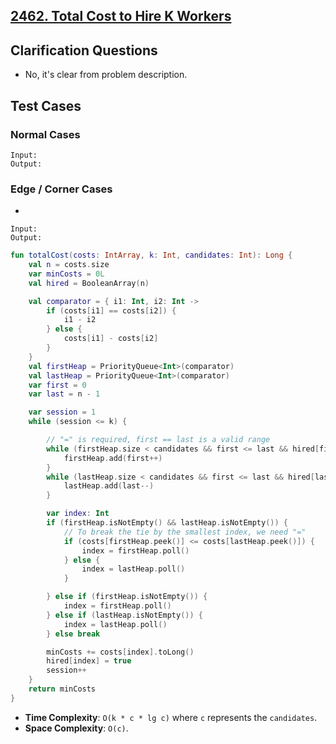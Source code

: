## [2462. Total Cost to Hire K Workers](https://leetcode.com/problems/total-cost-to-hire-k-workers/)

## Clarification Questions
* No, it's clear from problem description.
 
## Test Cases
### Normal Cases
```
Input: 
Output: 
```
### Edge / Corner Cases
* 
```
Input: 
Output: 
```

```kotlin
fun totalCost(costs: IntArray, k: Int, candidates: Int): Long {
    val n = costs.size
    var minCosts = 0L
    val hired = BooleanArray(n)

    val comparator = { i1: Int, i2: Int ->
        if (costs[i1] == costs[i2]) {
            i1 - i2
        } else {
            costs[i1] - costs[i2]
        }
    }
    val firstHeap = PriorityQueue<Int>(comparator)
    val lastHeap = PriorityQueue<Int>(comparator)
    var first = 0
    var last = n - 1

    var session = 1
    while (session <= k) {

        // "=" is required, first == last is a valid range
        while (firstHeap.size < candidates && first <= last && hired[first] == false) {
            firstHeap.add(first++)
        }
        while (lastHeap.size < candidates && first <= last && hired[last] == false) {
            lastHeap.add(last--)
        }

        var index: Int
        if (firstHeap.isNotEmpty() && lastHeap.isNotEmpty()) {
            // To break the tie by the smallest index, we need "="
            if (costs[firstHeap.peek()] <= costs[lastHeap.peek()]) {
                index = firstHeap.poll()
            } else {
                index = lastHeap.poll()
            }

        } else if (firstHeap.isNotEmpty()) {
            index = firstHeap.poll()
        } else if (lastHeap.isNotEmpty()) {
            index = lastHeap.poll()
        } else break

        minCosts += costs[index].toLong()
        hired[index] = true
        session++
    }
    return minCosts
}
```

* **Time Complexity**: `O(k * c * lg c)` where `c` represents the `candidates`.
* **Space Complexity**: `O(c)`.